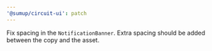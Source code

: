 ```yaml
---
'@sumup/circuit-ui': patch
---
```


Fix spacing in the `NotificationBanner`. Extra spacing should be added between the copy and the asset.
